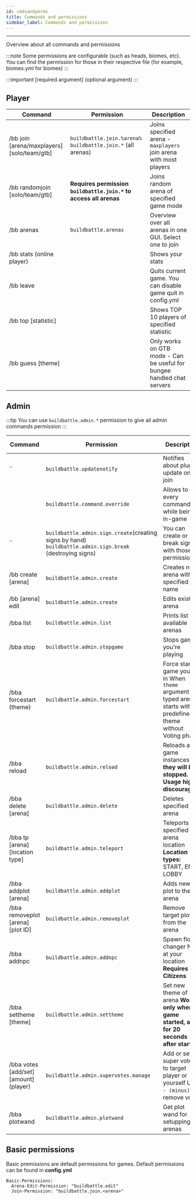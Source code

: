 ```yaml
---
id: cmdsandperms
title: Commands and permissions
sidebar_label: Commands and permissions
---
```

---
Overview about all commands and permissions

:::note
Some permissions are configurable (such as heads, biomes, etc). You can find the permission for those in their respective file (for example, biomes.yml for biomes)
:::

:::important
\[required argument\] \(optional argument\)
:::

## Player

| Command                                     | Permission                                                        | Description                                                            |
|---------------------------------------------|-------------------------------------------------------------------|------------------------------------------------------------------------|
| /bb join [arena/maxplayers] [solo/team/gtb] | `buildbattle.join.%arena% buildbattle.join.*` \(all arenas\)      | Joins specified arena - `maxplayers` join arena with most players      |
| /bb randomjoin [solo/team/gtb]              | **Requires permission `buildbattle.join.*` to access all arenas** | Joins random arena of specified game mode                              |
| /bb arenas                                  | `buildbattle.arenas`                                              | Overview over all arenas in one GUI. Select one to join                |
| /bb stats (online player)                   |                                                                   | Shows your stats                                                       |
| /bb leave                                   |                                                                   | Quits current game. You can disable game quit in config.yml            |
| /bb top [statistic]                         |                                                                   | Shows TOP 10 players of specified statistic                            |
| /bb guess [theme]                           |                                                                   | Only works on GTB mode - Can be useful for bungee handled chat servers |


## Admin

:::tip
 You can use `buildbattle.admin.*` permission to give all admin commands permission
:::

| Command                                      | Permission                                                                                                    | Description                                                                                                        | Valid excecutors |
|----------------------------------------------|---------------------------------------------------------------------------------------------------------------|--------------------------------------------------------------------------------------------------------------------|------------------|
| \`\`                                         | `buildbattle.updatenotify`                                                                                    | Notifies about plugin update on join                                                                               |                  |
|                                              | `buildbattle.command.override`                                                                                | Allows to use every command while being in-game                                                                    |                  |
| \`\`                                         | `buildbattle.admin.sign.create`\(creating signs by hand\) `buildbattle.admin.sign.break` \(destroying signs\) | You can create or break signs with those permissions                                                               |                  |
| /bb create \[arena\]                         | `buildbattle.admin.create`                                                                                    | Creates new arena with specified name                                                                              | Player           |
| /bb \[arena\] edit                           | `buildbattle.admin.create`                                                                                    | Edits existing arena                                                                                               | Player           |
| /bba list                                    | `buildbattle.admin.list`                                                                                      | Prints list of available arenas                                                                                    | Player/Console   |
| /bba stop                                    | `buildbattle.admin.stopgame`                                                                                  | Stops game you're playing                                                                                          | Player           |
| /bba forcestart \(theme\)                    | `buildbattle.admin.forcestart`                                                                                | Force starts game you're in When `theme` argument is typed arena starts with predefined theme without Voting phase | Player           |
| /bba reload                                  | `buildbattle.admin.reload`                                                                                    | Reloads all game instances **they will be stopped.  Usage highly discouraged!**                                    | Player/Console   |
| /bba delete \[arena\]                        | `buildbattle.admin.delete`                                                                                    | Deletes specified arena                                                                                            | Player           |
| /bba tp \[arena\] \[location type\]          | `buildbattle.admin.teleport`                                                                                  | Teleports to specified arena location **Location types:** START, END, LOBBY                                        | Player           |
| /bba addplot \[arena\]                       | `buildbattle.admin.addplot`                                                                                   | Adds new plot to the arena                                                                                         | Player           |
| /bba removeplot \[arena\] \[plot ID\]        | `buildbattle.admin.removeplot`                                                                                | Remove target plot from the arena                                                                                  | Player           |
| /bba addnpc                                  | `buildbattle.admin.addnpc`                                                                                    | Spawn floor changer NPC at your location **Requires Citizens**                                                     | Player           |
| /bba settheme \[theme\]                      | `buildbattle.admin.settheme`                                                                                  | Set new theme of arena **Works only when game started, and for 20 seconds after start**                            | Player           |
| /bba votes \[add/set\] \[amount\] \(player\) | `buildbattle.admin.supervotes.manage`                                                                         | Add or set super votes to target player or yourself Use `- (minus)` to remove votes                                | Player/Console   |
| /bba plotwand                                | `buildbattle.admin.plotwand`                                                                                  | Get plot wand for setupping arenas                                                                                 | Player           |

## Basic permissions

Basic premissions are default permissions for games. Default permissions can be found in **config.yml**

```text
Basic-Permissions:
  Arena-Edit-Permission: "buildbattle.edit"
  Join-Permission: "buildbattle.join.<arena>"
```

